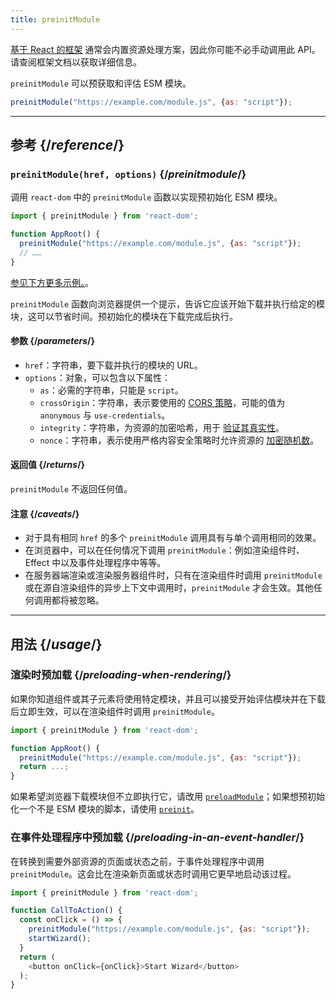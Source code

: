 ```yaml
---
title: preinitModule
---
```



<Note>

[基于 React 的框架](/learn/start-a-new-react-project) 通常会内置资源处理方案，因此你可能不必手动调用此 API。请查阅框架文档以获取详细信息。

</Note>

<Intro>

`preinitModule` 可以预获取和评估 ESM 模块。

```js
preinitModule("https://example.com/module.js", {as: "script"});
```

</Intro>

<InlineToc />

---

## 参考 {/*reference*/}

### `preinitModule(href, options)` {/*preinitmodule*/}

调用 `react-dom` 中的 `preinitModule` 函数以实现预初始化 ESM 模块。

```js
import { preinitModule } from 'react-dom';

function AppRoot() {
  preinitModule("https://example.com/module.js", {as: "script"});
  // ……
}

```

[参见下方更多示例。](#usage)。

`preinitModule` 函数向浏览器提供一个提示，告诉它应该开始下载并执行给定的模块，这可以节省时间。预初始化的模块在下载完成后执行。

#### 参数 {/*parameters*/}

* `href`：字符串，要下载并执行的模块的 URL。
* `options`：对象，可以包含以下属性：
  *  `as`：必需的字符串，只能是 `script`。
  *  `crossOrigin`：字符串，表示要使用的 [CORS 策略](https://developer.mozilla.org/zh-CN/docs/Web/HTML/Attributes/crossorigin)，可能的值为 `anonymous` 与 `use-credentials`。
  *  `integrity`：字符串，为资源的加密哈希，用于 [验证其真实性](https://developer.mozilla.org/zh-CN/docs/Web/Security/Subresource_Integrity)。
  *  `nonce`：字符串，表示使用严格内容安全策略时允许资源的 [加密随机数](https://developer.mozilla.org/zh-CN/docs/Web/HTML/Global_attributes/nonce)。

#### 返回值 {/*returns*/}

`preinitModule` 不返回任何值。

#### 注意 {/*caveats*/}

* 对于具有相同 `href` 的多个 `preinitModule` 调用具有与单个调用相同的效果。
* 在浏览器中，可以在任何情况下调用 `preinitModule`：例如渲染组件时、Effect 中以及事件处理程序中等等。
* 在服务器端渲染或渲染服务器组件时，只有在渲染组件时调用 `preinitModule` 或在源自渲染组件的异步上下文中调用时，`preinitModule` 才会生效。其他任何调用都将被忽略。

---

## 用法 {/*usage*/}

### 渲染时预加载 {/*preloading-when-rendering*/}

如果你知道组件或其子元素将使用特定模块，并且可以接受开始评估模块并在下载后立即生效，可以在渲染组件时调用 `preinitModule`。

```js
import { preinitModule } from 'react-dom';

function AppRoot() {
  preinitModule("https://example.com/module.js", {as: "script"});
  return ...;
}
```

如果希望浏览器下载模块但不立即执行它，请改用 [`preloadModule`](/reference/react-dom/preloadModule)；如果想预初始化一个不是 ESM 模块的脚本，请使用 [`preinit`](/reference/react-dom/preinit)。

### 在事件处理程序中预加载 {/*preloading-in-an-event-handler*/}

在转换到需要外部资源的页面或状态之前，于事件处理程序中调用 `preinitModule`。这会比在渲染新页面或状态时调用它更早地启动该过程。

```js
import { preinitModule } from 'react-dom';

function CallToAction() {
  const onClick = () => {
    preinitModule("https://example.com/module.js", {as: "script"});
    startWizard();
  }
  return (
    <button onClick={onClick}>Start Wizard</button>
  );
}
```
